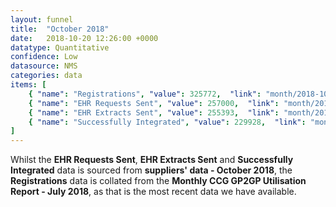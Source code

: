 ```yaml
---
layout: funnel
title:  "October 2018"
date:   2018-10-20 12:26:00 +0000
datatype: Quantitative
confidence: Low
datasource: NMS
categories: data
items: [
    { "name": "Registrations", "value": 325772,  "link": "month/2018-10/registrations/registrations" },
    { "name": "EHR Requests Sent", "value": 257000,  "link": "month/2018-10/requests/requests"},
    { "name": "EHR Extracts Sent", "value": 255393,  "link": "month/2018-10/extracts/extracts" },
    { "name": "Successfully Integrated", "value": 229928,  "link": "month/2018-10/integrations/integrations" }
]
---
```

Whilst the **EHR Requests Sent**, **EHR Extracts Sent** and **Successfully Integrated** data is sourced from **suppliers' data - October 2018**, the **Registrations** data is collated from the **Monthly CCG GP2GP Utilisation Report - July 2018**, as that is the most recent data we have available.